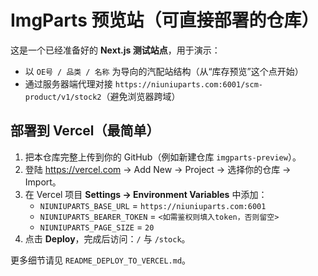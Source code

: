 
# ImgParts 预览站（可直接部署的仓库）

这是一个已经准备好的 **Next.js 测试站点**，用于演示：
- 以 `OE号 / 品类 / 名称` 为导向的汽配站结构（从“库存预览”这个点开始）
- 通过服务器端代理对接 `https://niuniuparts.com:6001/scm-product/v1/stock2`（避免浏览器跨域）

## 部署到 Vercel（最简单）
1. 把本仓库完整上传到你的 GitHub（例如新建仓库 `imgparts-preview`）。
2. 登陆 https://vercel.com → Add New → Project → 选择你的仓库 → Import。
3. 在 Vercel 项目 **Settings → Environment Variables** 中添加：
   - `NIUNIUPARTS_BASE_URL` = `https://niuniuparts.com:6001`
   - `NIUNIUPARTS_BEARER_TOKEN` = `<如需鉴权则填入token，否则留空>`
   - `NIUNIUPARTS_PAGE_SIZE` = `20`
4. 点击 **Deploy**，完成后访问：`/` 与 `/stock`。

更多细节请见 `README_DEPLOY_TO_VERCEL.md`。
